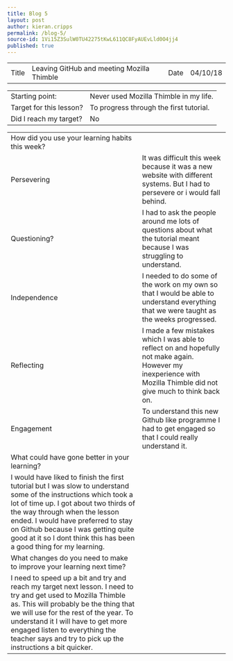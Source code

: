 ```yaml
---
title: Blog 5
layout: post
author: kieran.cripps
permalink: /blog-5/
source-id: 1Vi15Z3SulW0TU42275tKwL611QC8FyAUEvLld0O4jj4
published: true
---
```

<table>
  <tr>
    <td>Title</td>
    <td>Leaving GitHub and meeting Mozilla Thimble</td>
    <td>Date</td>
    <td>04/10/18</td>
  </tr>
</table>


<table>
  <tr>
    <td>Starting point:</td>
    <td>Never used Mozilla Thimble in my life.</td>
  </tr>
  <tr>
    <td>Target for this lesson?</td>
    <td>To progress through the first tutorial.</td>
  </tr>
  <tr>
    <td>Did I reach my target? </td>
    <td>No</td>
  </tr>
</table>


<table>
  <tr>
    <td>How did you use your learning habits this week?</td>
    <td></td>
  </tr>
  <tr>
    <td>Persevering</td>
    <td>It was difficult this week because it was a new website with different systems. But I had to persevere or i would fall behind.</td>
  </tr>
  <tr>
    <td>Questioning?</td>
    <td>I had to ask the people around me lots of questions about what the tutorial meant because I was struggling to understand.</td>
  </tr>
  <tr>
    <td>Independence</td>
    <td>I needed to do some of the work on my own so that I would be able to understand everything that we were taught as the weeks progressed.</td>
  </tr>
  <tr>
    <td>Reflecting</td>
    <td>I made a few mistakes which I was able to reflect on and hopefully not make again. However my inexperience with Mozilla Thimble did not give much to think back on.</td>
  </tr>
  <tr>
    <td>Engagement</td>
    <td>To understand this new Github like programme I had to get engaged so that I could really understand it.</td>
  </tr>
  <tr>
    <td>What could have gone better in your learning?</td>
    <td></td>
  </tr>
  <tr>
    <td>I would have liked to finish the first tutorial but I was slow to understand some of the instructions which took a lot of time up. I got about two thirds of the way through when the lesson ended. I would have preferred to stay on Github because I was getting quite good at it so I dont think this has been a good thing for my learning.</td>
    <td></td>
  </tr>
  <tr>
    <td>What changes do you need to make to improve your learning next time?</td>
    <td></td>
  </tr>
  <tr>
    <td>I need to speed up a bit and try and reach my target next lesson. I need to try and get used to Mozilla Thimble as. This will probably be the thing that we will use for the rest of the year. To understand it I will have to get more engaged listen to everything the teacher says and try to pick up the instructions a bit quicker.</td>
    <td></td>
  </tr>
</table>


